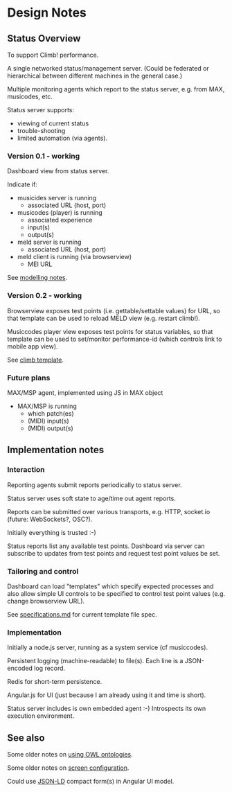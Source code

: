 # Design Notes

## Status Overview

To support Climb! performance. 

A single networked status/management server. (Could be federated or hierarchical between different machines in the general case.)

Multiple monitoring agents which report to the status server, e.g. from MAX, musicodes, etc.

Status server supports:
- viewing of current status
- trouble-shooting
- limited automation (via agents).

### Version 0.1 - working 

Dashboard view from status server.

Indicate if:
- musicides server is running
  - associated URL (host, port)
- musicodes (player) is running
  - associated experience
  - input(s)
  - output(s)
- meld server is running
  - associated URL (host, port)
- meld client is running (via browserview)
  - MEI URL
 
See [modelling notes](modelling.md).

### Version 0.2 - working

Browserview exposes test points (i.e. gettable/settable values) for URL, so that template can be used to reload MELD view (e.g. restart climb!).

Musiccodes player view exposes test points for status variables, so that template can be used to set/monitor performance-id (which controls link to mobile app view).

See [climb template](../templates/test.json).

### Future plans

MAX/MSP agent, implemented using JS in MAX object
- MAX/MSP is running
  - which patch(es)
  - (MIDI) input(s)
  - (MIDI) output(s)

## Implementation notes

### Interaction

Reporting agents submit reports periodically to status server.

Status server uses soft state to age/time out agent reports.

Reports can be submitted over various transports, e.g. HTTP, socket.io (future: WebSockets?, OSC?).

Initially everything is trusted :-)

Status reports list any available test points. Dashboard via server can subscribe to updates from test points and request test point values be set.

### Tailoring and control

Dashboard can load "templates" which specify expected processes and also allow simple UI controls to be specified to control test point values (e.g. change browserview URL).

See [specifications.md](specifications.md) for current template file spec.

### Implementation

Initially a node.js server, running as a system service (cf musiccodes).

Persistent logging (machine-readable) to file(s). Each line is a JSON-encoded log record.

Redis for short-term persistence.

Angular.js for UI (just because I am already using it and time is short).

Status server includes is own embedded agent :-) Introspects its own execution environment.

## See also

Some older notes on [using OWL ontologies](owlnotes.md).

Some older notes on [screen configuration](screenmanager.md).

Could use [JSON-LD](https://www.w3.org/TR/json-ld/) compact form(s) in Angular UI model.
